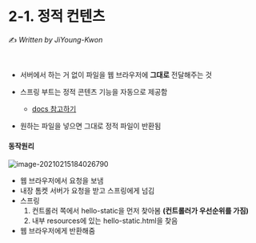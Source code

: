 # 2-1. 정적 컨텐츠

:writing_hand: *Written by JiYoung-Kwon*

<br/>

* 서버에서 하는 거 없이 파일을 웹 브라우저에 **그대로** 전달해주는 것
* 스프링 부트는 정적 콘텐츠 기능을 자동으로 제공함 
  - [docs 참고하기](https://docs.spring.io/spring-boot/docs/2.3.1.RELEASE/reference/html/spring-boot-features.html#boot-features-spring-mvc-static-content)

* 원하는 파일을 넣으면 그대로 정적 파일이 반환됨

#### 동작원리

![image-20210215184026790](C:\Users\JJIYOM\Desktop\취업\Learn-Inflearn-Spring\images\8.png)

* 웹 브라우저에서 요청을 보냄
* 내장 톰켓 서버가 요청을 받고 스프링에게 넘김
* 스프링
  1. 컨트롤러 쪽에서 hello-static을 먼저 찾아봄 **(컨트롤러가 우선순위를 가짐)**
  2. 내부 resources에 있는 hello-static.html을 찾음
* 웹 브라우저에게 반환해줌